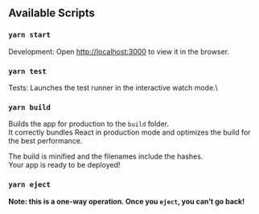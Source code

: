 ## Available Scripts
### `yarn start`

Development:
Open [http://localhost:3000](http://localhost:3000) to view it in the browser.

### `yarn test`

Tests:
Launches the test runner in the interactive watch mode.\

### `yarn build`

Builds the app for production to the `build` folder.\
It correctly bundles React in production mode and optimizes the build for the best performance.

The build is minified and the filenames include the hashes.\
Your app is ready to be deployed!

### `yarn eject`

**Note: this is a one-way operation. Once you `eject`, you can’t go back!**
